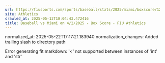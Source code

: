 ```yaml
---
url: https://fiusports.com/sports/baseball/stats/2025/miami/boxscore/12753/
site: Athletics
crawled_at: 2025-05-13T10:04:43.472416
title: Baseball vs Miami on 4/2/2025 - Box Score - FIU Athletics
---
```

normalized_at: 2025-05-22T17:17:21.183940
normalization_changes: Added trailing slash to directory path

Error generating fit markdown: '<' not supported between instances of 'int' and 'str'